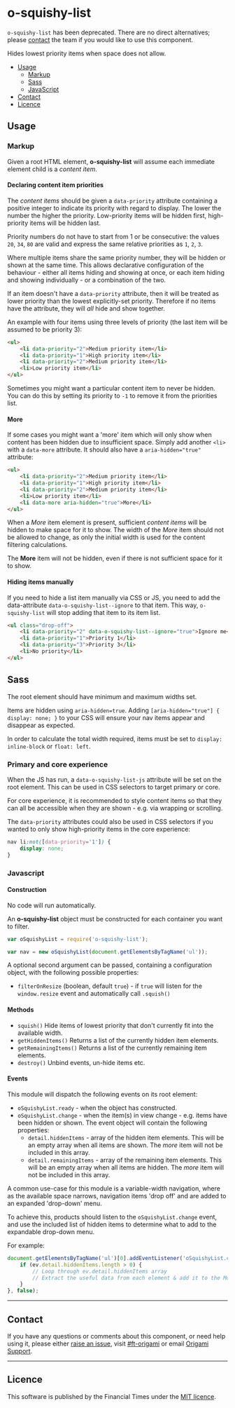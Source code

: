 # o-squishy-list

`o-squishy-list` has been deprecated. There are no direct alternatives; please [contact](#contact) the team if you would like to use this component.

Hides lowest priority items when space does not allow.

- [Usage](#usage)
	- [Markup](#markup)
	- [Sass](#sass)
	- [JavaScript](#javascript)
- [Contact](#contact)
- [Licence](#licence)


## Usage

### Markup

Given a root HTML element, __o-squishy-list__ will assume each immediate element child is a _content item_.

#### Declaring content item priorities

The _content items_ should be given a `data-priority` attribute containing a positive integer to indicate its priority with regard to display. The lower the number the higher the priority. Low-priority items will be hidden first, high-priority items will be hidden last.

Priority numbers do not have to start from 1 or be consecutive: the values `20`, `34`, `80` are valid and express the same relative priorities as `1`, `2`, `3`.

Where multiple items share the same priority number, they will be hidden or shown at the same time. This allows declarative configuration of the behaviour - either all items hiding and showing at once, or each item hiding and showing individually - or a combination of the two.

If an item doesn't have a `data-priority` attribute, then it will be treated as lower priority than the lowest explicitly-set priority. Therefore if no items have the attribute, they will _all_ hide and show together.

An example with four items using three levels of priority (the last item will be assumed to be priority 3):

```html
<ul>
    <li data-priority="2">Medium priority item</li>
    <li data-priority="1">High priority item</li>
    <li data-priority="2">Medium priority item</li>
    <li>Low priority item</li>
</ul>
```

Sometimes you might want a particular content item to never be hidden. You can do this by setting its priority to `-1` to remove it from the priorities list.

#### More

If some cases you might want a 'more' item which will only show when content has been hidden due to insufficient space. Simply add another `<li>` with a `data-more` attribute. It should also have a `aria-hidden="true"` attribute:

```html
<ul>
    <li data-priority="2">Medium priority item</li>
    <li data-priority="1">High priority item</li>
    <li data-priority="2">Medium priority item</li>
    <li>Low priority item</li>
    <li data-more aria-hidden="true">More</li>
</ul>
```

When a _More_ item element is present, sufficient _content items_ will be hidden to make space for it to show. The width of the _More_ item should not be allowed to change, as only the initial width is used for the content filtering calculations.

The __More__ item will not be hidden, even if there is not sufficient space for it to show.

#### Hiding items manually

If you need to hide a list item manually via CSS or JS, you need to add the data-attribute `data-o-squishy-list--ignore` to that item. This way, `o-squishy-list` will stop adding that item to its item list.

```html
<ul class="drop-off">
    <li data-priority="2" data-o-squishy-list--ignore="true">Ignore me</li>
    <li data-priority="1">Priority 1</li>
    <li data-priority="3">Priority 3</li>
    <li>No priority</li>
</ul>
```

## Sass

The root element should have minimum and maximum widths set.

Items are hidden using `aria-hidden=true`. Adding `[aria-hidden="true"] { display: none; }` to your CSS will ensure your nav items appear and disappear as expected.

In order to calculate the total width required, items must be set to `display: inline-block` or `float: left`.

### Primary and core experience

When the JS has run, a `data-o-squishy-list-js` attribute will be set on the root element. This can be used in CSS selectors to target primary or core.

For core experience, it is recommended to style content items so that they can all be accessible when they are shown - e.g. via wrapping or scrolling.

The `data-priority` attributes could also be used in CSS selectors if you wanted to only show high-priority items in the core experience:

```css
nav li:not([data-priority='1']) {
    display: none;
}
```

### Javascript

#### Construction

No code will run automatically.

An __o-squishy-list__ object must be constructed for each container you want to filter.

```javascript
var oSquishyList = require('o-squishy-list');

var nav = new oSquishyList(document.getElementsByTagName('ul'));
```

A optional second argument can be passed, containing a configuration object, with the following possible properties:

* `filterOnResize` (boolean, default `true`) - if `true` will listen for the `window.resize` event and automatically call `.squish()`

#### Methods

* `squish()` Hide items of lowest priority that don't currently fit into the available width.
* `getHiddenItems()` Returns a list of the currently hidden item elements.
* `getRemainingItems()` Returns a list of the currently remaining item elements.
* `destroy()` Unbind events, un-hide items etc.

#### Events

This module will dispatch the following events on its root element:

* `oSquishyList.ready` - when the object has constructed.
* `oSquishyList.change` - when the item(s) in view change - e.g. items have been hidden or shown. The event object will contain the following properties:
    * `detail.hiddenItems` - array of the hidden item elements. This will be an empty array when all items are shown. The _more_ item will not be included in this array.
    * `detail.remainingItems` - array of the remaining item elements. This will be an empty array when all items are hidden. The _more_ item will not be included in this array.

A common use-case for this module is a variable-width navigation, where as the available space narrows, navigation items 'drop off' and are added to an expanded 'drop-down' menu.

To achieve this, products should listen to the `oSquishyList.change` event, and use the included list of hidden items to determine what to add to the expandable drop-down menu.

For example:

```javascript
document.getElementsByTagName('ul')[0].addEventListener('oSquishyList.change', function(ev) {
    if (ev.detail.hiddenItems.length > 0) {
        // Loop through ev.detail.hiddenItems array
        // Extract the useful data from each element & add it to the More Menu
    }
}, false);
```

---

## Contact

If you have any questions or comments about this component, or need help using it, please either [raise an issue](https://github.com/Financial-Times/o-squishy-list/issues), visit [#ft-origami](https://financialtimes.slack.com/messages/ft-origami/) or email [Origami Support](mailto:origami-support@ft.com).

----

## Licence

This software is published by the Financial Times under the [MIT licence](http://opensource.org/licenses/MIT).
